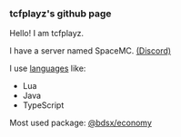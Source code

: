 ### tcfplayz's github page

Hello! I am tcfplayz.

I have a server named SpaceMC. [(Discord)](https://dc.spmc.tk)

I use [languages](https://github.com/ckclol/ckclol/blob/main/language.md) like:
- Lua
- Java
- TypeScript

Most used package: [@bdsx/economy](https://www.npmjs.com/package/@bdsx/economy)
